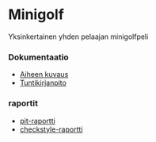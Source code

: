# Minigolf

Yksinkertainen yhden pelaajan minigolfpeli

### Dokumentaatio

* [Aiheen kuvaus](dokumentaatio/aiheenKuvausJaRakenne.md)
* [Tuntikirjanpito](dokumentaatio/tuntikirjanpito.md)

### raportit

* [pit-raportti](https://htmlpreview.github.io/?https://github.com/yussiv/Minigolf/blob/master/dokumentaatio/checkstyle-raportti/checkstyle.html)
* [checkstyle-raportti](https://htmlpreview.github.io/?https://github.com/yussiv/Minigolf/blob/master/dokumentaatio/pit-raportti/index.html)